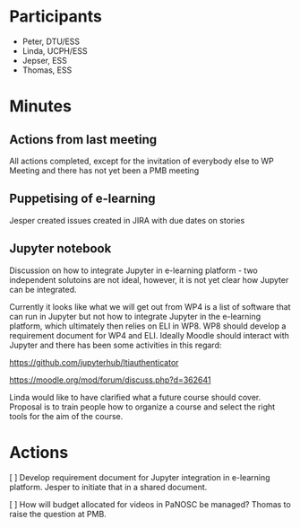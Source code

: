 # Participants

* Peter, DTU/ESS
* Linda, UCPH/ESS
* Jepser, ESS
* Thomas, ESS

# Minutes

## Actions from last meeting
All actions completed, except for the invitation of everybody else to WP Meeting and there has not yet been a PMB meeting

## Puppetising of e-learning
Jesper created issues created in JIRA with due dates on stories

## Jupyter notebook
Discussion on how to integrate Jupyter in e-learning platform - two independent solutoins are not ideal, however, it is not 
yet clear how Jupyter can be integrated. 


Currently it looks like what we will get out from WP4 is a list of software that can run in Jupyter but not how to integrate 
Jupyter in the e-learning platform, which ultimately then relies on ELI in WP8. WP8 should develop a requirement document for 
WP4 and ELI. Ideally Moodle should interact with Jupyter and there has been some activities in this regard:

https://github.com/jupyterhub/ltiauthenticator

https://moodle.org/mod/forum/discuss.php?d=362641

Linda would like to have clarified what a future course should cover. Proposal is to train people how to organize a course and 
select the right tools for the aim of the course.





# Actions

[ ] Develop requirement document for Jupyter integration in e-learning platform. Jesper to initiate that in a shared document.

[ ] How will budget allocated for videos in PaNOSC be managed? Thomas to raise the question at PMB.











